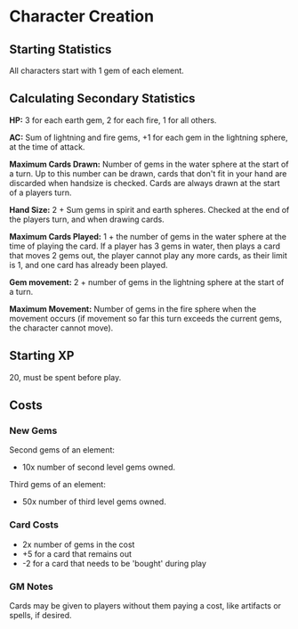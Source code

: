 # Character Creation

## Starting Statistics
All characters start with 1 gem of each element.

## Calculating Secondary Statistics
**HP:** 3 for each earth gem, 2 for each fire, 1 for all others.

**AC:** Sum of lightning and fire gems, +1 for each gem in the lightning sphere, at the time of attack.

**Maximum Cards Drawn:** Number of gems in the water sphere at the start of a turn. Up to this number can be drawn, cards that don't fit in your hand are discarded when handsize is checked. Cards are always drawn at the start of a players turn.

**Hand Size:** 2 + Sum gems in spirit and earth spheres. Checked at the end of the players turn, and when drawing cards.

**Maximum Cards Played:** 1 + the number of gems in the water sphere at the time of playing the card. If a player has 3 gems in water, then plays a card that moves 2 gems out, the player cannot play any more cards, as their limit is 1, and one card has already been played. 

**Gem movement:** 2 + number of gems in the lightning sphere at the start of a turn.

**Maximum Movement:** Number of gems in the fire sphere when the movement occurs (if movement so far this turn exceeds the current gems, the character cannot move).

## Starting XP
20, must be spent before play.

## Costs
### New Gems
Second gems of an element:
 - 10x number of second level gems owned.

Third gems of an element:
 - 50x number of third level gems owned.

### Card Costs
 - 2x number of gems in the cost
 - +5 for a card that remains out
 - -2 for a card that needs to be 'bought' during play

### GM Notes
Cards may be given to players without them paying a cost, like artifacts or spells, if desired.

